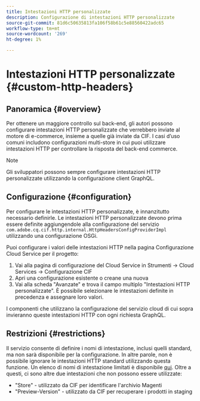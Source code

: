 ```yaml
---
title: Intestazioni HTTP personalizzate
description: Configurazione di intestazioni HTTP personalizzate
source-git-commit: 81d6c50635813fa106f58b61c5e88560422adc65
workflow-type: tm+mt
source-wordcount: '269'
ht-degree: 1%

---
```



# Intestazioni HTTP personalizzate {#custom-http-headers}

## Panoramica {#overview}

Per ottenere un maggiore controllo sul back-end, gli autori possono configurare intestazioni HTTP personalizzate che verrebbero inviate al motore di e-commerce, insieme a quelle già inviate da CIF. I casi d’uso comuni includono configurazioni multi-store in cui puoi utilizzare intestazioni HTTP per controllare la risposta del back-end commerce.

>[!NOTE]
>
>Gli sviluppatori possono sempre configurare intestazioni HTTP personalizzate utilizzando la configurazione client GraphQL.


## Configurazione {#configuration}

Per configurare le intestazioni HTTP personalizzate, è innanzitutto necessario definirle. Le intestazioni HTTP personalizzate devono prima essere definite aggiungendole alla configurazione del servizio `com.adobe.cq.cif.http.internal.HttpHeadersConfigProviderImpl` utilizzando una configurazione OSGi.

Puoi configurare i valori delle intestazioni HTTP nella pagina Configurazione Cloud Service per il progetto:

1. Vai alla pagina di configurazione del Cloud Service in Strumenti -> Cloud Services -> Configurazione CIF
1. Apri una configurazione esistente o creane una nuova
1. Vai alla scheda &quot;Avanzate&quot; e trova il campo multiplo &quot;Intestazioni HTTP personalizzate&quot;. È possibile selezionare le intestazioni definite in precedenza e assegnare loro valori.

I componenti che utilizzano la configurazione del servizio cloud di cui sopra invieranno queste intestazioni HTTP con ogni richiesta GraphQL.

## Restrizioni {#restrictions}

Il servizio consente di definire i nomi di intestazione, inclusi quelli standard, ma non sarà disponibile per la configurazione. In altre parole, non è possibile ignorare le intestazioni HTTP standard utilizzando questa funzione. Un elenco di nomi di intestazione limitati è disponibile [qui](https://developer.mozilla.org/en-US/docs/Web/HTTP/Headers). Oltre a questi, ci sono altre due intestazioni che non possono essere utilizzate:

* &quot;Store&quot; - utilizzato da CIF per identificare l&#39;archivio Magenti
* &quot;Preview-Version&quot; - utilizzato da CIF per recuperare i prodotti in staging
